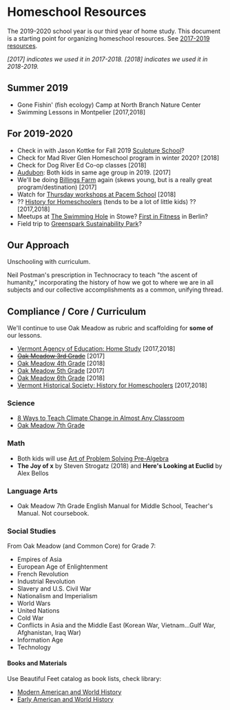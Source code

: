 # Homeschool Resources

The 2019-2020 school year is our third year of home study. This document is a starting point for organizing homeschool resources. See [2017-2019 resources](https://github.com/newlyceum/curriculum/blob/master/2018.md).

*[2017] indicates we used it in 2017-2018. [2018] indicates we used it in 2018-2019.*

## Summer 2019

* Gone Fishin' (fish ecology) Camp at North Branch Nature Center
* Swimming Lessons in Montpelier [2017,2018]

## For 2019-2020

* Check in with Jason Kottke for Fall 2019 [Sculpture School](https://sculptureschoolvt.squarespace.com/sculpture-homeschool-spring-2019)?
* Check for Mad River Glen Homeschool program in winter 2020? [2018]
* Check for Dog River Ed Co-op classes [2018]
* [Audubon](http://vt.audubon.org/programs/homeschool-programs): Both kids in same age group in 2019. [2017]
* We'll be doing [Billings Farm](https://billingsfarm.org/education/homeschooler-days/) again (skews young, but is a really great program/destination) [2017]
* Watch for [Thursday workshops at Pacem School](http://pacemschool.org/beyond-academics/thursday-workshops/) [2018]
* ?? [History for Homeschoolers](http://vermonthistory.org/educate/homeschool) (tends to be a lot of little kids) ?? [2017,2018]
* Meetups at [The Swimming Hole](https://theswimmingholestowe.com/) in Stowe? [First in Fitness](http://www.firstinfitness.com/pool-schedule) in Berlin?
* Field trip to [Greenspark Sustainability Park](http://greensparkvt.com/)?

## Our Approach

Unschooling with curriculum.

Neil Postman's prescription in Technocracy to teach "the ascent of humanity," incorporating the history of how we got to where we are in all subjects and our collective accomplishments as a common, unifying thread.

## Compliance / Core / Curriculum

We'll continue to use Oak Meadow as rubric and scaffolding for **some of** our lessons.

* [Vermont Agency of Education: Home Study](http://education.vermont.gov/vermont-schools/school-operations/home-study) [2017,2018]
* ~~[Oak Meadow 3rd Grade](http://www.oakmeadowbookstore.com/Third-Grade-c149/)~~ [2017]
* [Oak Meadow 4th Grade](http://www.oakmeadowbookstore.com/Fourth-Grade-c150/) [2018]
* [Oak Meadow 5th Grade](http://www.oakmeadowbookstore.com/Fifth-Grade-c151/) [2017]
* [Oak Meadow 6th Grade](http://www.oakmeadowbookstore.com/Sixth-Grade-c152/) [2018]
* [Vermont Historical Society: History for Homeschoolers](http://vermonthistory.org/educate/homeschool) [2017,2018]

### Science

* [8 Ways to Teach Climate Change in Almost Any Classroom](https://www.npr.org/2019/04/25/716359470/eight-ways-to-teach-climate-change-in-almost-any-classroom)
* [Oak Meadow 7th Grade](https://www.oakmeadowbookstore.com/Curriculum/Seventh-Grade/Grade-7-Science-Coursebook-p3491.html)

### Math

* Both kids will use [Art of Problem Solving Pre-Algebra](https://artofproblemsolving.com/store/item/prealgebra)
* **The Joy of x** by Steven Strogatz (2018) and **Here's Looking at Euclid** by Alex Bellos

### Language Arts

* Oak Meadow 7th Grade English Manual for Middle School, Teacher's Manual. Not coursebook.

### Social Studies

From Oak Meadow (and Common Core) for Grade 7:

* Empires of Asia
* European Age of Enlightenment
* French Revolution
* Industrial Revolution
* Slavery and U.S. Civil War
* Nationalism and Imperialism
* World Wars
* United Nations
* Cold War
* Conflicts in Asia and the Middle East (Korean War, Vietnam...Gulf War, Afghanistan, Iraq War)
* Information Age
* Technology

#### Books and Materials

Use Beautiful Feet catalog as book lists, check library:

* [Modern American and World History](http://www.bfbooks.com/Modern-American-and-World-Modern-History-Pack?sc=18&category=1894)
* [Early American and World History](http://www.bfbooks.com/E-A-and-World-History-Jr-High-Pack?sc=18&category=855)
